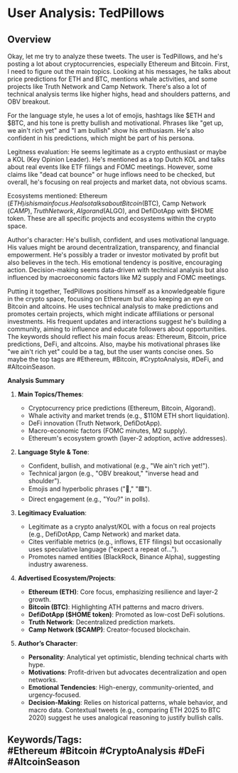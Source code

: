 # User Analysis: TedPillows

## Overview

<think>
Okay, let me try to analyze these tweets. The user is TedPillows, and he's posting a lot about cryptocurrencies, especially Ethereum and Bitcoin. First, I need to figure out the main topics. Looking at his messages, he talks about price predictions for ETH and BTC, mentions whale activities, and some projects like Truth Network and Camp Network. There's also a lot of technical analysis terms like higher highs, head and shoulders patterns, and OBV breakout.

For the language style, he uses a lot of emojis, hashtags like $ETH and $BTC, and his tone is pretty bullish and motivational. Phrases like "get up, we ain't rich yet" and "I am bullish" show his enthusiasm. He's also confident in his predictions, which might be part of his persona.

Legitness evaluation: He seems legitimate as a crypto enthusiast or maybe a KOL (Key Opinion Leader). He's mentioned as a top Dutch KOL and talks about real events like ETF filings and FOMC meetings. However, some claims like "dead cat bounce" or huge inflows need to be checked, but overall, he's focusing on real projects and market data, not obvious scams.

Ecosystems mentioned: Ethereum ($ETH) is his main focus. He also talks about Bitcoin ($BTC), Camp Network ($CAMP), Truth Network, Algorand ($ALGO), and DefiDotApp with $HOME token. These are all specific projects and ecosystems within the crypto space.

Author's character: He's bullish, confident, and uses motivational language. His values might be around decentralization, transparency, and financial empowerment. He's possibly a trader or investor motivated by profit but also believes in the tech. His emotional tendency is positive, encouraging action. Decision-making seems data-driven with technical analysis but also influenced by macroeconomic factors like M2 supply and FOMC meetings.

Putting it together, TedPillows positions himself as a knowledgeable figure in the crypto space, focusing on Ethereum but also keeping an eye on Bitcoin and altcoins. He uses technical analysis to make predictions and promotes certain projects, which might indicate affiliations or personal investments. His frequent updates and interactions suggest he's building a community, aiming to influence and educate followers about opportunities. The keywords should reflect his main focus areas: Ethereum, Bitcoin, price predictions, DeFi, and altcoins. Also, maybe his motivational phrases like "we ain't rich yet" could be a tag, but the user wants concise ones. So maybe the top tags are #Ethereum, #Bitcoin, #CryptoAnalysis, #DeFi, and #AltcoinSeason.
</think>

**Analysis Summary**  
1. **Main Topics/Themes**:  
   - Cryptocurrency price predictions (Ethereum, Bitcoin, Algorand).  
   - Whale activity and market trends (e.g., $110M ETH short liquidation).  
   - DeFi innovation (Truth Network, DefiDotApp).  
   - Macro-economic factors (FOMC minutes, M2 supply).  
   - Ethereum's ecosystem growth (layer-2 adoption, active addresses).  

2. **Language Style & Tone**:  
   - Confident, bullish, and motivational (e.g., "We ain't rich yet!").  
   - Technical jargon (e.g., "OBV breakout," "inverse head and shoulder").  
   - Emojis and hyperbolic phrases ("🚀," "🟩").  
   - Direct engagement (e.g., "You?" in polls).  

3. **Legitimacy Evaluation**:  
   - Legitimate as a crypto analyst/KOL with a focus on real projects (e.g., DefiDotApp, Camp Network) and market data.  
   - Cites verifiable metrics (e.g., inflows, ETF filings) but occasionally uses speculative language ("expect a repeat of...").  
   - Promotes named entities (BlackRock, Binance Alpha), suggesting industry awareness.  

4. **Advertised Ecosystem/Projects**:  
   - **Ethereum (ETH)**: Core focus, emphasizing resilience and layer-2 growth.  
   - **Bitcoin (BTC)**: Highlighting ATH patterns and macro drivers.  
   - **DefiDotApp ($HOME token)**: Promoted as low-cost DeFi solutions.  
   - **Truth Network**: Decentralized prediction markets.  
   - **Camp Network ($CAMP)**: Creator-focused blockchain.  

5. **Author’s Character**:  
   - **Personality**: Analytical yet optimistic, blending technical charts with hype.  
   - **Motivations**: Profit-driven but advocates decentralization and open networks.  
   - **Emotional Tendencies**: High-energy, community-oriented, and urgency-focused.  
   - **Decision-Making**: Relies on historical patterns, whale behavior, and macro data. Contextual tweets (e.g., comparing ETH 2025 to BTC 2020) suggest he uses analogical reasoning to justify bullish calls.  

**Keywords/Tags**:  
#Ethereum #Bitcoin #CryptoAnalysis #DeFi #AltcoinSeason
---
